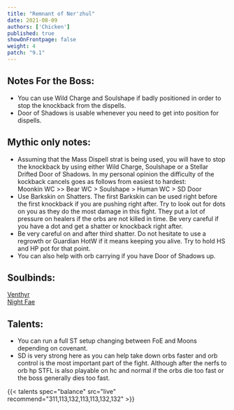 ```yaml
---
title: "Remnant of Ner'zhul"
date: 2021-08-09
authors: ['Chicken']
published: true
showOnFrontpage: false
weight: 4
patch: "9.1"
---
```



## Notes For the Boss:
- You can use Wild Charge and Soulshape if badly positioned in order to stop the knockback from the dispells.
- Door of Shadows is usable whenever you need to get into position for dispells.


## Mythic only notes:
- Assuming that the Mass Dispell strat is being used, you will have to stop the knockback by using either Wild Charge, Soulshape or a Stellar Drifted Door of Shadows. In my personal opinion the difficulty of the kockback cancels goes as follows from easiest to hardest: <br>Moonkin WC >> Bear WC > Soulshape > Human WC > SD Door
- Use Barkskin on Shatters. The first Barkskin can be used right before the first knockback if you are pushing right after. Try to look out for dots on you as they do the most damage in this fight. They put a lot of pressure on healers if the orbs are not killed in time. Be very careful if you have a dot and get a shatter or knockback right after.
- Be very careful on and after third shatter. Do not hesitate to use a regrowth or Guardian HotW if it means keeping you alive. Try to hold HS and HP pot for that point.
- You can also help with orb carrying if you have Door of Shadows up.

## Soulbinds:
[Venthyr](https://ptr.wowhead.com/soulbind-calc/venthyr/theotar-the-mad-duke/druid/AwCWb74CBTUgCBU1yggSBTWHCCUy4ggjBTJJCBV2AAg1Mj8I)
<br>[Night Fae](https://ptr.wowhead.com/soulbind-calc/night-fae/niya/druid/AwCW5b4CBTXKCCU1IAgTBTXGCBUy5AglMuIIIhUySQgldgAI)

## Talents:
- You can run a full ST setup changing between FoE and Moons depending on covenant. 
- SD is very strong here as you can help take down orbs faster and orb control is the most important part of the fight. Although after the nerfs to orb hp STFL is also playable on hc and normal if the orbs die too fast or the boss generally dies too fast.

{{< talents spec="balance" src="live" recommend="311,113,132,113,113,132,132" >}}

